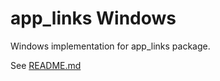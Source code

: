 # app_links Windows

Windows implementation for app_links package.

See [README.md](https://github.com/llfbandit/app_links/blob/master/app_links/README.md)
